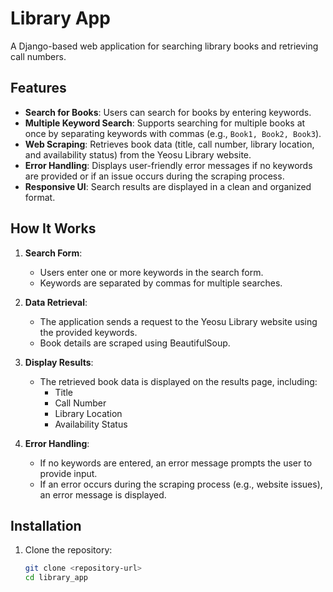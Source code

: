# Library App

A Django-based web application for searching library books and retrieving call numbers.

## Features

- **Search for Books**: Users can search for books by entering keywords.
- **Multiple Keyword Search**: Supports searching for multiple books at once by separating keywords with commas (e.g., `Book1, Book2, Book3`).
- **Web Scraping**: Retrieves book data (title, call number, library location, and availability status) from the Yeosu Library website.
- **Error Handling**: Displays user-friendly error messages if no keywords are provided or if an issue occurs during the scraping process.
- **Responsive UI**: Search results are displayed in a clean and organized format.

## How It Works

1. **Search Form**:
   - Users enter one or more keywords in the search form.
   - Keywords are separated by commas for multiple searches.

2. **Data Retrieval**:
   - The application sends a request to the Yeosu Library website using the provided keywords.
   - Book details are scraped using BeautifulSoup.

3. **Display Results**:
   - The retrieved book data is displayed on the results page, including:
     - Title
     - Call Number
     - Library Location
     - Availability Status

4. **Error Handling**:
   - If no keywords are entered, an error message prompts the user to provide input.
   - If an error occurs during the scraping process (e.g., website issues), an error message is displayed.

## Installation

1. Clone the repository:
   ```bash
   git clone <repository-url>
   cd library_app
